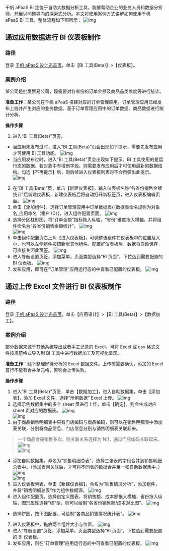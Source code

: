 千帆 aPaaS BI 定位于自助大数据分析工具，能够帮助企业的业务人员和数据分析师，开展以问题导向的探索式分析。本文将使用案例方式讲解如何使用千帆 aPaaS BI 工具，整体流程如下图所示：   ![img](https://main.qcloudimg.com/raw/a99a53792d0254c6188e8330ccd8553d.png)        

## 通过应用数据进行 BI 仪表板制作
### 路径
登录 [千帆 aPaaS 设计态首页](https://apaas.cloud.tencent.com/)，单击【BI 工具(Beta)】>【仪表板】。

### 案例介绍
某公司是批发贸易公司，现需要对各省份的订单金额及商品品类维度等进行统计。

**准备工作**：某公司在千帆 aPaaS 搭建对应的订单管理应用，订单管理应用已经发布上线并产生对应的业务数据。基于订单管理应用中的订单数据、商品数据进行统计分析。

**操作步骤**
1. 进入“BI 工具(Beta)”页签。
 - 当应用未发布过时，进入“BI 工具(Beta)”页会出现如下提示，需要先发布应用才可使用 BI 工具功能。
![img](https://main.qcloudimg.com/raw/4213cea2f813ba6bc7a5fd543c02423a.png)    
 - 当应用发布过时，进入“BI 工具(Beta)”页会出现如下提示。BI 工具使用的是运行态的数据，若对象中有增删字段，则需要发布应用后才可使用最新的数据结构。勾选【不再提示】后，则后续进入仪表板列表时不会再弹出此提示。
![img](https://main.qcloudimg.com/raw/561b94c02bab719f40de1ad00148e502.png)       
2. 在“BI 工具(Beta)”页，单击【新建仪表板】，输入仪表板名称“各省份销售金额统计”后新建仪表板，新建仪表板后将自动打开新标签页，进入仪表板编辑页面。
![img](https://main.qcloudimg.com/raw/5057c6c3e61c7d06b67c99cfe7e97fdd.gif)        
3. 单击【添加组件】，选择订单管理应用中订单数据表{（数据表命名规则为对象名_应用命名（租户 ID）}，进入组件配置页面。
![img](https://main.qcloudimg.com/raw/dc950143c494825053f8d3009c50246c.gif)        
4. 选择分区柱形图，将“订单金额”指标拖入纵轴，“省份”维度拖入横轴，并将组件命名为“各省份销售金额统计”。
![img](https://main.qcloudimg.com/raw/4a3c7b7633b3de9d8490b58f2e74ffff.gif)        
![img](https://main.qcloudimg.com/raw/a698544e149121e8999e3535df10cf2e.png)        
5. 单击组件配置页右上角【进入仪表板】，可调整该组件在仪表板中的位置及大小，也可以左侧组件按钮新增其他组件。配置好仪表板后，数据将自动保存，可直接关闭此页签。
![img](https://main.qcloudimg.com/raw/95137b27eecbceacf418ff144b3d7c26.gif)        
6. 进入导航设置页签，添加菜单，页面类型选择“BI 页面”，下拉选到需要配置的 BI 仪表板。                 ![img](https://main.qcloudimg.com/raw/40eec84e314e17f6c16ea5be31c303ce.gif)        
7. 发布应用，即可在“订单管理”应用运行态的中查看已配置的仪表板。
![img](https://main.qcloudimg.com/raw/82225a71a8ea53f427338d71cbbd1582.png)        

## 通过上传 Excel 文件进行 BI 仪表板制作
### 路径
登录 [千帆 aPaaS 设计态首页](https://apaas.cloud.tencent.com/)，单击【应用设计】>【BI 工具(Beta)】>【数据加工】。

### 案例介绍
部分数据来源于其他系统导出或者手工记录的 Excel，可将 Excel 或 csv 格式文件按规范格式导入到 BI 工具中进行数据加工及可视化呈现。

**准备工作**：线下整理好待分析的 Excel 数据文件。上传前需要确认，添加的 Excel 首行不能有合并单元格，否则会上传失败。

**操作步骤**
1. 进入“BI 工具(Beta)”页签，单击【数据加工】，进入自助数据集，单击【添加表】，添加 Excel 文件，选择“示例数据” Excel 上传。
![img](https://main.qcloudimg.com/raw/363dc49b6b1778a0867ac121c809b86a.gif)        
2. 选择示例数据集中的多个 sheet 页进行上传，单击【确定】，则会生成对应 sheet 页对应的数据表。
![img](https://main.qcloudimg.com/raw/bd545534f4dafd94161c787f5ec91036.png)        
  ![img](https://main.qcloudimg.com/raw/df08758b45d1653df539044fb3093f70.png)        
3. 由于商品销售明细表中只有门店编码与商品编码，则可以在销售明细表中添加表关联，分别将商品信息、门店信息分别与销售明细表关联起来。
>一个商品会被销售多次，则关联关系选择为 N:1，通过门店编码关联起来。
![img](https://main.qcloudimg.com/raw/b910f1d080cf5d8afe251a126bbc6f90.gif)        
![img](https://main.qcloudimg.com/raw/5117b2ba2d69ecc86b44d0276e479827.png)        
4. 添加自助数据集，命名为“销售明细总表”，选择三张表的字段合并到销售明细总表中。（添加表间关联后，才可将不同表的数据合并至一张自助数据集中。）
![img](https://main.qcloudimg.com/raw/29219d11251a0d249fded0925b738b1b.png)        
  ![img](https://main.qcloudimg.com/raw/0f4a5c973aad07dfc56f16528cbdb74b.gif)        
5. 进入仪表板列表，单击【新建仪表板】，命名为“销售情况分析”，添加组件，并将“销售明细总表”作为组件数据源。
![img](https://main.qcloudimg.com/raw/ca2a865a8e421e2e56bd4c9bf5040039.png)        
6. 进入组件配置页，选择自定义图表，将销售额、成本额拖入横轴，省份拖入纵轴，图形属性选择“线”型，则可以绘制“各省份销售额/成本对比图”。
![img](https://main.qcloudimg.com/raw/e70322016fd606351c0ed859449065ab.png)        
 - 选择饼图，按下图配置，可绘制“各商品销售情况统计表”。
![img](https://main.qcloudimg.com/raw/ef5d6a819a93740feb09b1e9f09b7132.png)        
7. 进入仪表板中，拖放两个组件大小与位置。
![img](https://main.qcloudimg.com/raw/8ce273e5723c376f7cf5f1cb15cab332.png)        
8. 进入“导航设置”页签，添加菜单，页面类型选择“BI 页面”，下拉选到需要配置的 BI 仪表板。
9. 发布应用，则在“订单管理”应用运行态的中可查看已配置的仪表板。
![img](https://main.qcloudimg.com/raw/6716dfa23ba02105faaa59509529e95f.png)        
